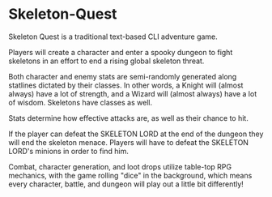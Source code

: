 # Skeleton-Quest
Skeleton Quest is a traditional text-based CLI adventure game.

Players will create a character and enter a spooky dungeon to fight skeletons in an effort to end a rising global skeleton threat.

Both character and enemy stats are semi-randomly generated along statlines dictated by their classes. In other words, a Knight will (almost always) have a lot of strength, and a Wizard will (almost always) have a lot of wisdom. Skeletons have classes as well.

Stats determine how effective attacks are, as well as their chance to hit.

If the player can defeat the SKELETON LORD at the end of the dungeon they will end the skeleton menace. Players will have to defeat the SKELETON LORD's minions in order to find him.

Combat, character generation, and loot drops utilize table-top RPG mechanics, with the game rolling "dice" in the background, which means every character, battle, and dungeon will play out a little bit differently! 

